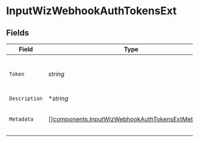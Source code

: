# InputWizWebhookAuthTokensExt


## Fields

| Field                                                                                                                  | Type                                                                                                                   | Required                                                                                                               | Description                                                                                                            |
| ---------------------------------------------------------------------------------------------------------------------- | ---------------------------------------------------------------------------------------------------------------------- | ---------------------------------------------------------------------------------------------------------------------- | ---------------------------------------------------------------------------------------------------------------------- |
| `Token`                                                                                                                | *string*                                                                                                               | :heavy_check_mark:                                                                                                     | Shared secret to be provided by any client (Authorization: <token>)                                                    |
| `Description`                                                                                                          | **string*                                                                                                              | :heavy_minus_sign:                                                                                                     | N/A                                                                                                                    |
| `Metadata`                                                                                                             | [][components.InputWizWebhookAuthTokensExtMetadatum](../../models/components/inputwizwebhookauthtokensextmetadatum.md) | :heavy_minus_sign:                                                                                                     | Fields to add to events referencing this token                                                                         |